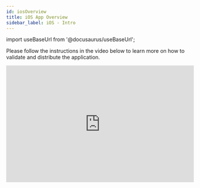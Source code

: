 ```yaml
---
id: iosOverview
title: iOS App Overview
sidebar_label: iOS - Intro
---
```


import useBaseUrl from '@docusaurus/useBaseUrl';

Please follow the instructions in the video below to learn more on how to validate and distribute the application.

<iframe width="100%" height="315" src="https://www.youtube.com/embed/IR76oBPZNRg" frameborder="0" allow="accelerometer; autoplay; clipboard-write; encrypted-media; gyroscope; picture-in-picture" allowfullscreen></iframe>